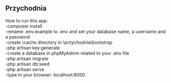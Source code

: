 ## Przychodnia


How to run this app:\
-composer install\
-rename .env.example to .env and set your database name, a username and a password\
-create \cache directory in \przychodnia\bootstrap\
-php artisan key:generate\
-create a database in phpMyAdmin related to your .env file\
-php artisan migrate\
-php artisan db:seed\
-php artisan serve\
-type in your browser: localhost:8000
